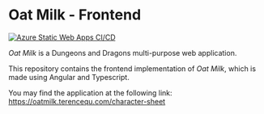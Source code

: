 # Oat Milk - Frontend
[![Azure Static Web Apps CI/CD](https://github.com/terencequ/oat-milk-frontend/actions/workflows/azure-static-web-apps-gentle-forest-0562f7600.yml/badge.svg)](https://github.com/terencequ/oat-milk-frontend/actions/workflows/azure-static-web-apps-gentle-forest-0562f7600.yml)

*Oat Milk* is a Dungeons and Dragons multi-purpose web application.

This repository contains the frontend implementation of *Oat Milk*, which is made using Angular and Typescript.

You may find the application at the following link: https://oatmilk.terencequ.com/character-sheet
